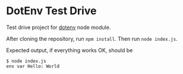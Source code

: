 # DotEnv Test Drive

Test drive project for [dotenv](https://github.com/motdotla/dotenv) node module.

After cloning the repository, run ```npm install```. Then run ```node index.js```.

Expected output, if everything works OK, should be

    $ node index.js
    env var Hello: World
